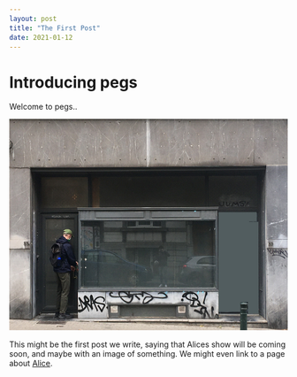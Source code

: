 ```yaml
---
layout: post
title: "The First Post"
date: 2021-01-12
---
```


# Introducing pegs

Welcome to pegs..

![pegs image](../assets/images/pegs-front-0001.jpg)

This might be the first post we write, saying that Alices show will be coming soon, and maybe with an image of something. We might even link to a page about [Alice](https://pegs.site/core/alice-m).
